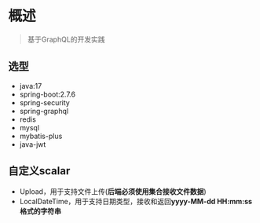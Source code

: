 # 概述
> 基于GraphQL的开发实践

## 选型
- java:17
- spring-boot:2.7.6
- spring-security
- spring-graphql
- redis
- mysql
- mybatis-plus
- java-jwt

## 自定义scalar
- Upload，用于支持文件上传(**后端必须使用集合接收文件数据**)
- LocalDateTime，用于支持日期类型，接收和返回**yyyy-MM-dd HH:mm:ss格式的字符串**
